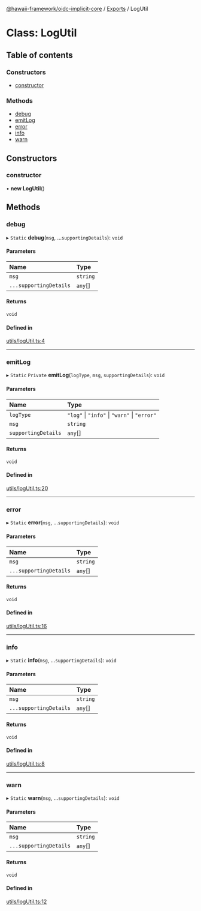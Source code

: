 [@hawaii-framework/oidc-implicit-core](../README.md) / [Exports](../modules.md) / LogUtil

# Class: LogUtil

## Table of contents

### Constructors

- [constructor](logutil.md#constructor)

### Methods

- [debug](logutil.md#debug)
- [emitLog](logutil.md#emitlog)
- [error](logutil.md#error)
- [info](logutil.md#info)
- [warn](logutil.md#warn)

## Constructors

### constructor

• **new LogUtil**()

## Methods

### debug

▸ `Static` **debug**(`msg`, ...`supportingDetails`): `void`

#### Parameters

| Name | Type |
| :------ | :------ |
| `msg` | `string` |
| `...supportingDetails` | `any`[] |

#### Returns

`void`

#### Defined in

[utils/logUtil.ts:4](https://github.com/Q24/hawaii-packages/blob/95c67f6/packages/oidc-implicit-core/src/utils/logUtil.ts#L4)

___

### emitLog

▸ `Static` `Private` **emitLog**(`logType`, `msg`, `supportingDetails`): `void`

#### Parameters

| Name | Type |
| :------ | :------ |
| `logType` | ``"log"`` \| ``"info"`` \| ``"warn"`` \| ``"error"`` |
| `msg` | `string` |
| `supportingDetails` | `any`[] |

#### Returns

`void`

#### Defined in

[utils/logUtil.ts:20](https://github.com/Q24/hawaii-packages/blob/95c67f6/packages/oidc-implicit-core/src/utils/logUtil.ts#L20)

___

### error

▸ `Static` **error**(`msg`, ...`supportingDetails`): `void`

#### Parameters

| Name | Type |
| :------ | :------ |
| `msg` | `string` |
| `...supportingDetails` | `any`[] |

#### Returns

`void`

#### Defined in

[utils/logUtil.ts:16](https://github.com/Q24/hawaii-packages/blob/95c67f6/packages/oidc-implicit-core/src/utils/logUtil.ts#L16)

___

### info

▸ `Static` **info**(`msg`, ...`supportingDetails`): `void`

#### Parameters

| Name | Type |
| :------ | :------ |
| `msg` | `string` |
| `...supportingDetails` | `any`[] |

#### Returns

`void`

#### Defined in

[utils/logUtil.ts:8](https://github.com/Q24/hawaii-packages/blob/95c67f6/packages/oidc-implicit-core/src/utils/logUtil.ts#L8)

___

### warn

▸ `Static` **warn**(`msg`, ...`supportingDetails`): `void`

#### Parameters

| Name | Type |
| :------ | :------ |
| `msg` | `string` |
| `...supportingDetails` | `any`[] |

#### Returns

`void`

#### Defined in

[utils/logUtil.ts:12](https://github.com/Q24/hawaii-packages/blob/95c67f6/packages/oidc-implicit-core/src/utils/logUtil.ts#L12)
